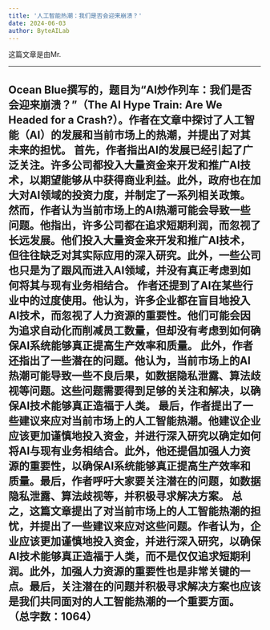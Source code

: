 ```yaml
---
title: '人工智能热潮：我们是否会迎来崩溃？'
date: 2024-06-03
author: ByteAILab
---
```


这篇文章是由Mr. 

---
Ocean Blue撰写的，题目为“AI炒作列车：我们是否会迎来崩溃？”（The AI Hype Train: Are We Headed for a Crash?）。作者在文章中探讨了人工智能（AI）的发展和当前市场上的热潮，并提出了对其未来的担忧。
首先，作者指出AI的发展已经引起了广泛关注。许多公司都投入大量资金来开发和推广AI技术，以期望能够从中获得商业利益。此外，政府也在加大对AI领域的投资力度，并制定了一系列相关政策。
然而，作者认为当前市场上的AI热潮可能会导致一些问题。他指出，许多公司都在追求短期利润，而忽视了长远发展。他们投入大量资金来开发和推广AI技术，但往往缺乏对其实际应用的深入研究。此外，一些公司也只是为了跟风而进入AI领域，并没有真正考虑到如何将其与现有业务相结合。
作者还提到了AI在某些行业中的过度使用。他认为，许多企业都在盲目地投入AI技术，而忽视了人力资源的重要性。他们可能会因为追求自动化而削减员工数量，但却没有考虑到如何确保AI系统能够真正提高生产效率和质量。
此外，作者还指出了一些潜在的问题。他认为，当前市场上的AI热潮可能导致一些不良后果，如数据隐私泄露、算法歧视等问题。这些问题需要得到足够的关注和解决，以确保AI技术能够真正造福于人类。
最后，作者提出了一些建议来应对当前市场上的人工智能热潮。他建议企业应该更加谨慎地投入资金，并进行深入研究以确定如何将AI与现有业务相结合。此外，他还提倡加强人力资源的重要性，以确保AI系统能够真正提高生产效率和质量。最后，作者呼吁大家要关注潜在的问题，如数据隐私泄露、算法歧视等，并积极寻求解决方案。
总之，这篇文章提出了对当前市场上的人工智能热潮的担忧，并提出了一些建议来应对这些问题。作者认为，企业应该更加谨慎地投入资金，并进行深入研究，以确保AI技术能够真正造福于人类，而不是仅仅追求短期利润。此外，加强人力资源的重要性也是非常关键的一点。最后，关注潜在的问题并积极寻求解决方案也应该是我们共同面对的人工智能热潮的一个重要方面。
（总字数：1064）
---

